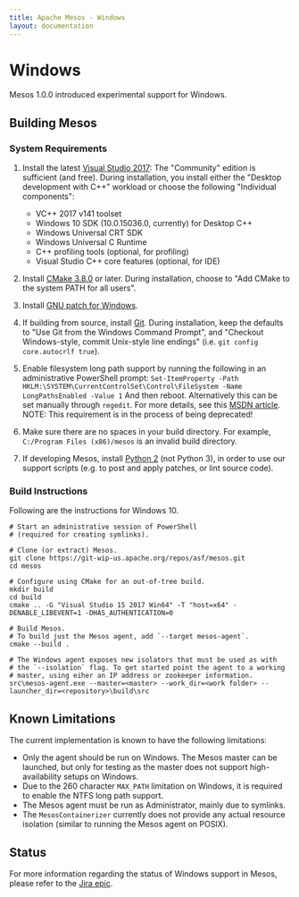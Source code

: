 ```yaml
---
title: Apache Mesos - Windows
layout: documentation
---
```


# Windows

Mesos 1.0.0 introduced experimental support for Windows.


## Building Mesos


### System Requirements

1. Install the latest [Visual Studio 2017](https://www.visualstudio.com/downloads/):
   The "Community" edition is sufficient (and free).
   During installation, you install either the "Desktop development with C++"
   workload or choose the following "Individual components":
    * VC++ 2017 v141 toolset
    * Windows 10 SDK (10.0.15036.0, currently) for Desktop C++
    * Windows Universal CRT SDK
    * Windows Universal C Runtime
    * C++ profiling tools (optional, for profiling)
    * Visual Studio C++ core features (optional, for IDE)

2. Install [CMake 3.8.0](https://cmake.org/download/) or later.
   During installation, choose to "Add CMake to the system PATH for all users".

3. Install [GNU patch for Windows](http://gnuwin32.sourceforge.net/packages/patch.htm).

4. If building from source, install [Git](https://git-scm.com/download/win).
   During installation, keep the defaults to "Use Git from the Windows
   Command Prompt", and "Checkout Windows-style, commit Unix-style
   line endings" (i.e. `git config core.autocrlf true`).

5. Enable filesystem long path support by running the following
   in an administrative PowerShell prompt:
   `Set-ItemProperty -Path HKLM:\SYSTEM\CurrentControlSet\Control\FileSystem -Name LongPathsEnabled -Value 1`
   And then reboot.  Alternatively this can be set manually through `regedit`.
   For more details, see this
   [MSDN article](https://msdn.microsoft.com/en-us/library/windows/desktop/aa365247(v=vs.85).aspx).
   NOTE: This requirement is in the process of being deprecated!

6. Make sure there are no spaces in your build directory.
   For example, `C:/Program Files (x86)/mesos` is an invalid build directory.

7. If developing Mesos, install [Python 2](https://www.python.org/downloads/)
   (not Python 3), in order to use our support scripts (e.g. to post and apply
   patches, or lint source code).


### Build Instructions

Following are the instructions for Windows 10.

    # Start an administrative session of PowerShell
    # (required for creating symlinks).

    # Clone (or extract) Mesos.
    git clone https://git-wip-us.apache.org/repos/asf/mesos.git
    cd mesos

    # Configure using CMake for an out-of-tree build.
    mkdir build
    cd build
    cmake .. -G "Visual Studio 15 2017 Win64" -T "host=x64" -DENABLE_LIBEVENT=1 -DHAS_AUTHENTICATION=0

    # Build Mesos.
    # To build just the Mesos agent, add `--target mesos-agent`.
    cmake --build .

    # The Windows agent exposes new isolators that must be used as with
    # the `--isolation` flag. To get started point the agent to a working
    # master, using eiher an IP address or zookeeper information.
    src\mesos-agent.exe --master=<master> --work_dir=<work folder> --launcher_dir=<repository>\build\src


## Known Limitations

The current implementation is known to have the following limitations:

* Only the agent should be run on Windows.  The Mesos master can be
  launched, but only for testing as the master does not support
  high-availability setups on Windows.
* Due to the 260 character `MAX_PATH` limitation on Windows,
  it is required to enable the NTFS long path support.
* The Mesos agent must be run as Administrator, mainly due to symlinks.
* The `MesosContainerizer` currently does not provide any actual
  resource isolation (similar to running the Mesos agent on POSIX).


## Status

For more information regarding the status of Windows support in Mesos,
please refer to the [Jira epic](https://issues.apache.org/jira/browse/MESOS-3094).